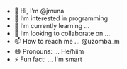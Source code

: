 - 👋 Hi, I’m @jmuna
- 👀 I’m interested in programming
- 🌱 I’m currently learning ...
- 💞️ I’m looking to collaborate on ...
- 📫 How to reach me ... @uzomba_m
- 😄 Pronouns: ... He/hiim
- ⚡ Fun fact: ... I'm smart

<!---
jmuna/jmuna is a ✨ special ✨ repository because its `README.md` (this file) appears on your GitHub profile.
You can click the Preview link to take a look at your changes.
--->
